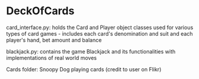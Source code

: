 # DeckOfCards
 card_interface.py: holds the Card and Player object classes used for various types of card games
    - includes each card's denomination and suit and each player's hand, bet amount and balance

blackjack.py: contains the game Blackjack and its functionalities with implementations of real world moves

Cards folder: Snoopy Dog playing cards (credit to user on Flikr)